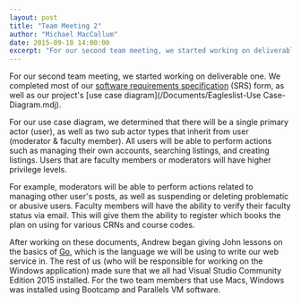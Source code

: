 ```yaml
---
layout: post
title: "Team Meeting 2"
author: "Michael MacCallum"
date: 2015-09-10 14:00:00
excerpt: "For our second team meeting, we started working on deliverable one. We completed most of our software requirements specification (SRS) form, as well as our project's use case diagram."
---
```


For our second team meeting, we started working on deliverable one. We completed most of our [software requirements specification](/Documents/SRS.docx) (SRS) form, as well as our project's [use case diagram](/Documents/Eagleslist-Use Case-Diagram.mdj).

For our use case diagram, we determined that there will be a single primary actor (user), as well as two sub actor types that inherit from user (moderator & faculty member). All users will be able to perform actions such as managing their own accounts, searching listings, and creating listings. Users that are faculty members or moderators will have higher privilege levels.

For example, moderators will be able to perform actions related to managing other user's posts, as well as suspending or deleting problematic or abusive users. Faculty members will have the ability to verify their faculty status via email. This will give them the ability to register which books the plan on using for various CRNs and course codes.

After working on these documents, Andrew began giving John lessons on the basics of [Go](https://golang.org), which is the language we will be using to write our web service in. The rest of us (who will be responsible for working on the Windows application) made sure that we all had Visual Studio Community Edition 2015 installed. For the two team members that use Macs, Windows was installed using Bootcamp and Parallels VM software.
